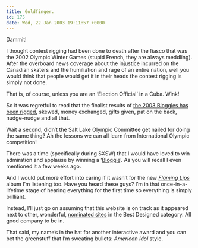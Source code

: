 ```yaml
---
title: Goldfinger.
id: 175
date: Wed, 22 Jan 2003 19:11:57 +0000
---
```


Dammit!  

I thought contest rigging had been done to death after the fiasco that was the 2002 Olympic Winter Games (stupid French, they are always meddling). After the overboard news coverage about the injustice incurred on the Canadian skaters and the humiliation and rage of an entire nation, well you would think that people would get it in their heads the contest rigging is simply not done.  

That is, of course, unless you are an ‘Election Official’ in a Cuba. Wink!  

So it was regretful to read that the finalist results of [the 2003 Bloggies has been rigged](http://www.centrs.com/archives/2003_01_22.html), skewed, money exchanged, gifts given, pat on the back, nudge-nudge and all that.  

Wait a second, didn’t the Salt Lake Olympic Committee get nailed for doing the same thing? Ah the lessons we can all learn from International Olympic competition!  

There was a time (specifically during <span class="caps">SXSW</span>) that I would have loved to win admiration and applause by winning a ‘[Bloggie](http://www.fairvue.com/?feature=awards2003)‘. As you will recall I even mentioned it a few weeks ago.  

And I would put more effort into caring if it wasn’t for the new [*Flaming Lips*](http://www.amazon.com/exec/obidos/tg/detail/-/B000068PQ0/ref=cm_wl_ovu-pg.1-pos.1/002-8135322-7863231?v=glance&coliid=I3MKDMX0R90AA4&me=ATVPDKIKX0DER) album I’m listening too. Have you heard these guys? I’m in that once-in-a-lifetime stage of hearing everything for the first time so everything is simply brilliant.  

Instead, I’ll just go on assuming that this website is on track as it appeared next to other, wonderful, [nominated sites](http://www.gregstorey.com/airbag/bloggies.html) in the Best Designed category. All good company to be in.  

That said, my name’s in the hat for another interactive award and you can bet the greenstuff that I’m sweating bullets: *American Idol* style.





